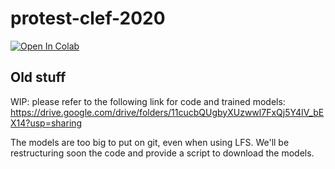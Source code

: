 # protest-clef-2020

[![Open In Colab](https://colab.research.google.com/assets/colab-badge.svg)](https://github.com/anbasile/protest-clef-2020/protest.ipynb)

## Old stuff

WIP: please refer to the following link for code and trained models: https://drive.google.com/drive/folders/11cucbQUgbyXUzwwl7FxQj5Y4IV_bEX14?usp=sharing

The models are too big to put on git, even when using LFS. We'll be restructuring soon the code and provide a script to download the models.
